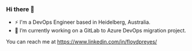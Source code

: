 ### Hi there 👋
* ⚡ I'm a DevOps Engineer based in Heidelberg, Australia.
* 🔭 I’m currently working on a GitLab to Azure DevOps migration project.

You can reach me at https://www.linkedin.com/in/floydpreyes/
<!--
**floydpreyes/floydpreyes** is a ✨ _special_ ✨ repository because its `README.md` (this file) appears on your GitHub profile.

Here are some ideas to get you started:

- 🔭 I’m currently working on ...
- 🌱 I’m currently learning ...
- 👯 I’m looking to collaborate on ...
- 🤔 I’m looking for help with ...
- 💬 Ask me about ...
- 📫 How to reach me: ...
- 😄 Pronouns: ...
- ⚡ Fun fact: ...
-->
